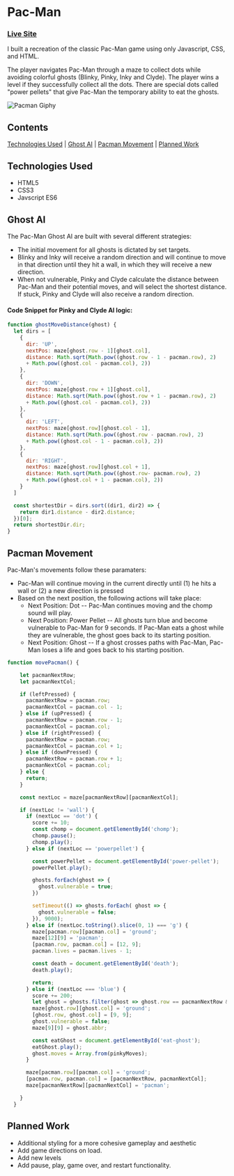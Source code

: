 # Pac-Man
### [Live Site](https://youknowhu.github.io/Pac-Man/)
I built a recreation of the classic Pac-Man game using only Javascript, CSS, and HTML. 

The player navigates Pac-Man through a maze to collect dots while avoiding colorful ghosts (Blinky, Pinky, Inky and Clyde). The player wins a level if they successfully collect all the dots. There are special dots called "power pellets" that give Pac-Man the temporary ability to eat the ghosts.

![Pacman Giphy](https://media.giphy.com/media/A1lE7R49IcWicpy9qJ/giphy.gif)

## Contents
[Technologies Used](#technologies-used) | [Ghost AI](#ghost-ai) | [Pacman Movement](#pacman-movement) | [Planned Work](#planned-work)

## Technologies Used
* HTML5
* CSS3
* Javscript ES6

## Ghost AI
The Pac-Man Ghost AI are built with several different strategies:
* The initial movement for all ghosts is dictated by set targets.
* Blinky and Inky will receive a random direction and will continue to move in that direction until they hit a wall, in which they will receive a new direction.
* When not vulnerable, Pinky and Clyde calculate the distance between Pac-Man and their potential moves, and will select the shortest distance. If stuck, Pinky and Clyde will also receive a random direction.

#### Code Snippet for Pinky and Clyde AI logic:
```javascript
function ghostMoveDistance(ghost) {
  let dirs = [
    {
      dir: 'UP',
      nextPos: maze[ghost.row - 1][ghost.col],
      distance: Math.sqrt(Math.pow((ghost.row - 1 - pacman.row), 2)
      + Math.pow((ghost.col - pacman.col), 2))
    },
    {
      dir: 'DOWN',
      nextPos: maze[ghost.row + 1][ghost.col],
      distance: Math.sqrt(Math.pow((ghost.row + 1 - pacman.row), 2)
      + Math.pow((ghost.col - pacman.col), 2))
    },
    {
      dir: 'LEFT',
      nextPos: maze[ghost.row][ghost.col - 1],
      distance: Math.sqrt(Math.pow((ghost.row - pacman.row), 2)
      + Math.pow((ghost.col - 1 - pacman.col), 2))
    },
    {
      dir: 'RIGHT',
      nextPos: maze[ghost.row][ghost.col + 1],
      distance: Math.sqrt(Math.pow((ghost.row- pacman.row), 2)
      + Math.pow((ghost.col + 1 - pacman.col), 2))
    }
  ]

  const shortestDir = dirs.sort((dir1, dir2) => {
    return dir1.distance - dir2.distance;
  })[0];
  return shortestDir.dir;
}

```

## Pacman Movement
Pac-Man's movements follow these paramaters: 
* Pac-Man will continue moving in the current directly until (1) he hits a wall or (2) a new direction is pressed
* Based on the next position, the following actions will take place:
  * Next Position: Dot -- Pac-Man continues moving and the chomp sound will play. 
  * Next Position: Power Pellet -- All ghosts turn blue and become vulnerable to Pac-Man for 9 seconds. If Pac-Man eats a ghost while they are vulnerable, the ghost goes back to its starting position. 
  * Next Position: Ghost -- If a ghost crosses paths with Pac-Man, Pac-Man loses a life and goes back to his starting position.
 

``` javascript 
function movePacman() {

    let pacmanNextRow;
    let pacmanNextCol;

    if (leftPressed) {
      pacmanNextRow = pacman.row;
      pacmanNextCol = pacman.col - 1;
    } else if (upPressed) {
      pacmanNextRow = pacman.row - 1;
      pacmanNextCol = pacman.col;
    } else if (rightPressed) {
      pacmanNextRow = pacman.row;
      pacmanNextCol = pacman.col + 1;
    } else if (downPressed) {
      pacmanNextRow = pacman.row + 1;
      pacmanNextCol = pacman.col;
    } else {
      return;
    }

    const nextLoc = maze[pacmanNextRow][pacmanNextCol];

    if (nextLoc != 'wall') {
      if (nextLoc == 'dot') {
        score += 10;
        const chomp = document.getElementById('chomp');
        chomp.pause();
        chomp.play();
      } else if (nextLoc == 'powerpellet') {

        const powerPellet = document.getElementById('power-pellet');
        powerPellet.play();

        ghosts.forEach(ghost => {
          ghost.vulnerable = true;
        })

        setTimeout(() => ghosts.forEach( ghost => {
          ghost.vulnerable = false;
        }), 9000);
      } else if (nextLoc.toString().slice(0, 1) === 'g') {
        maze[pacman.row][pacman.col] = 'ground';
        maze[12][9] = 'pacman';
        [pacman.row, pacman.col] = [12, 9];
        pacman.lives = pacman.lives - 1;

        const death = document.getElementById('death');
        death.play();

        return;
      } else if (nextLoc === 'blue') {
        score += 200;
        let ghost = ghosts.filter(ghost => ghost.row == pacmanNextRow && ghost.col == pacmanNextCol)[0];
        maze[ghost.row][ghost.col] = 'ground';
        [ghost.row, ghost.col] = [9, 9];
        ghost.vulnerable = false;
        maze[9][9] = ghost.abbr;

        const eatGhost = document.getElementById('eat-ghost');
        eatGhost.play();
        ghost.moves = Array.from(pinkyMoves);
      }

      maze[pacman.row][pacman.col] = 'ground';
      [pacman.row, pacman.col] = [pacmanNextRow, pacmanNextCol];
      maze[pacmanNextRow][pacmanNextCol] = 'pacman';

    }
  }

```


## Planned Work
* Additional styling for a more cohesive gameplay and aesthetic
* Add game directions on load.
* Add new levels
* Add pause, play, game over, and restart functionality.
